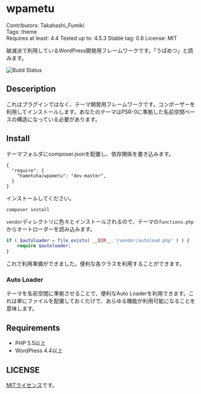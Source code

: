# wpametu

Contributors: Takahashi_Fumiki  
Tags: theme  
Requires at least: 4.4
Tested up to: 4.5.3
Stable tag: 0.8
License: MIT

破滅派で利用しているWordPress開発用フレームワークです。「うぱめつ」と読みます。

![Build Status](https://travis-ci.org/hametuha/wpametu.svg)

## Desceription

これはプラグインではなく、テーマ開発用フレームワークです。コンポーザーを利用してインストールします。あなたのテーマはPSR-0に準拠した名前空間ベースの構造になっている必要があります。

## Install

テーマフォルダにcomposer.jsonを配置し、依存関係を書き込みます。

```
{
  "require": {
    "hametuha/wpametu": "dev-master",
  }
}
```

インストールしてください。

```
composer install
```

`vendor`ディレクトリに色々とインストールされるので、テーマの`functions.php`からオートローダーを読み込みます。

```php
if ( $autoloader = file_exists( __DIR__.'/vendor/autoload.php' ) ) {
    require $autoloader;
}
```

これで利用準備ができました。便利な各クラスを利用することができます。

### Auto Loader

テーマを名前空間に準拠させることで、便利なAuto Loaderを利用できます。これは単にファイルを配置しておくだけで、あらゆる機能が利用可能になることを意味します。

## Requirements

- PHP 5.5以上
- WordPress 4.4以上

## LICENSE

[MITライセンス](https://raw.githubusercontent.com/hametuha/wpametu/master/LICENSE)です。